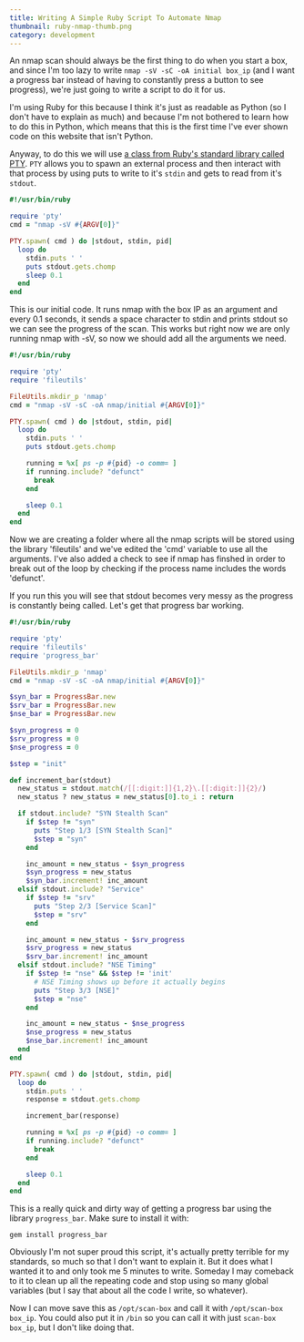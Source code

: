```yaml
---
title: Writing A Simple Ruby Script To Automate Nmap
thumbnail: ruby-nmap-thumb.png
category: development
---
```


An nmap scan should always be the first thing to do when you start a box, and since I'm too lazy to write `nmap -sV -sC -oA initial box_ip` (and I want a progress bar instead of having to constantly press a button to see progress), we're just going to write a script to do it for us.

I'm using Ruby for this because I think it's just as readable as Python (so I don't have to explain as much) and because I'm not bothered to learn how to do this in Python, which means that this is the first time I've ever shown code on this website that isn't Python.

Anyway, to do this we will use [a class from Ruby's standard library called PTY](https://ruby-doc.org/stdlib-2.4.1/libdoc/pty/rdoc/PTY.html). `PTY` allows you to spawn an external process and then interact with that process by using puts to write to it's `stdin` and gets to read from it's `stdout`.

```ruby
#!/usr/bin/ruby

require 'pty'
cmd = "nmap -sV #{ARGV[0]}"

PTY.spawn( cmd ) do |stdout, stdin, pid|
  loop do
    stdin.puts ' '
    puts stdout.gets.chomp
    sleep 0.1
  end
end
```

This is our initial code. It runs nmap with the box IP as an argument and every 0.1 seconds, it sends a space character to stdin and prints stdout so we can see the progress of the scan. This works but right now we are only running nmap with -sV, so now we should add all the arguments we need.

```ruby
#!/usr/bin/ruby

require 'pty'
require 'fileutils'

FileUtils.mkdir_p 'nmap'
cmd = "nmap -sV -sC -oA nmap/initial #{ARGV[0]}"

PTY.spawn( cmd ) do |stdout, stdin, pid|
  loop do
    stdin.puts ' '
    puts stdout.gets.chomp

    running = %x[ ps -p #{pid} -o comm= ]
    if running.include? "defunct"
      break
    end

    sleep 0.1
  end
end
```

Now we are creating a folder where all the nmap scripts will be stored using the library 'fileutils' and we've edited the 'cmd' variable to use all the arguments. I've also added a check to see if nmap has finshed in order to break out of the loop by checking if the process name includes the words 'defunct'.

If you run this you will see that stdout becomes very messy as the progress is constantly being called. Let's get that progress bar working.

```ruby
#!/usr/bin/ruby

require 'pty'
require 'fileutils'
require 'progress_bar'

FileUtils.mkdir_p 'nmap'
cmd = "nmap -sV -sC -oA nmap/initial #{ARGV[0]}"

$syn_bar = ProgressBar.new
$srv_bar = ProgressBar.new
$nse_bar = ProgressBar.new

$syn_progress = 0
$srv_progress = 0
$nse_progress = 0

$step = "init"

def increment_bar(stdout)
  new_status = stdout.match(/[[:digit:]]{1,2}\.[[:digit:]]{2}/)
  new_status ? new_status = new_status[0].to_i : return

  if stdout.include? "SYN Stealth Scan"
    if $step != "syn"
      puts "Step 1/3 [SYN Stealth Scan]"
      $step = "syn"
    end

    inc_amount = new_status - $syn_progress
    $syn_progress = new_status
    $syn_bar.increment! inc_amount
  elsif stdout.include? "Service"
    if $step != "srv"
      puts "Step 2/3 [Service Scan]"
      $step = "srv"
    end

    inc_amount = new_status - $srv_progress
    $srv_progress = new_status
    $srv_bar.increment! inc_amount
  elsif stdout.include? "NSE Timing"
    if $step != "nse" && $step != 'init'
      # NSE Timing shows up before it actually begins
      puts "Step 3/3 [NSE]"
      $step = "nse"
    end

    inc_amount = new_status - $nse_progress
    $nse_progress = new_status
    $nse_bar.increment! inc_amount
  end
end

PTY.spawn( cmd ) do |stdout, stdin, pid|
  loop do
    stdin.puts ' '
    response = stdout.gets.chomp

    increment_bar(response)

    running = %x[ ps -p #{pid} -o comm= ]
    if running.include? "defunct"
      break
    end

    sleep 0.1
  end
end
```

This is a really quick and dirty way of getting a progress bar using the library `progress_bar`. Make sure to install it with:

    gem install progress_bar

Obviously I'm not super proud this script, it's actually pretty terrible for my standards, so much so that I don't want to explain it. But it does what I wanted it to and only took me 5 minutes to write. Someday I may comeback to it to clean up all the repeating code and stop using so many global variables (but I say that about all the code I write, so whatever).

Now I can move save this as `/opt/scan-box` and call it with `/opt/scan-box box_ip`. You could also put it in `/bin` so you can call it with just `scan-box box_ip`, but I don't like doing that.
